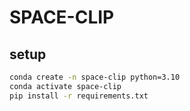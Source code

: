 # SPACE-CLIP

## setup
```bash
conda create -n space-clip python=3.10
conda activate space-clip
pip install -r requirements.txt
```